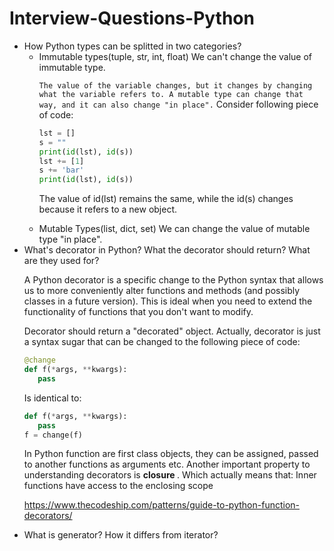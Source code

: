 # Interview-Questions-Python

<ul>
<li>How Python types can be splitted in two categories? 
<ul> 
<li>Immutable types(tuple, str, int, float) We can't change the value of 
immutable type. 

`The value of the variable changes, but it changes by changing what the variable refers to. A mutable type can change that way, and it can also change "in place".`
Consider following piece of code:
```python
lst = []
s = ""
print(id(lst), id(s))
lst += [1]
s += 'bar' 
print(id(lst), id(s))  
```
The value of id(lst) remains the same, while the id(s) changes because it 
refers to a new object.
</li>
<li> Mutable Types(list, dict, set)
We can change the value of mutable type "in place".

</li>
</ul>
</li>

<li>
What's decorator in Python? What the decorator should return? What are they 
used for?
<p>
 A Python decorator is a specific change to the Python syntax that allows us to more conveniently alter functions and methods (and possibly classes in a future version).
 This is ideal when you need to extend the functionality of functions that you don't want to modify. 
</p>
Decorator should return a "decorated" object. Actually, decorator is just a 
syntax sugar that can be changed to the following piece of code:
 
```python
@change
def f(*args, **kwargs):
   pass
```
Is identical to:
 
```python
def f(*args, **kwargs):
   pass
f = change(f)
```


In Python function are first class objects, they can be assigned, passed to 
another functions as arguments etc. Another important property to 
understanding decorators is <b> closure </b>. Which actually means that:
<quote>
Inner functions have access to the enclosing scope
</quote>

<a> https://www.thecodeship.com/patterns/guide-to-python-function-decorators/
 </a>
</li>
<li>
What is generator? How it differs from iterator?
</ul>